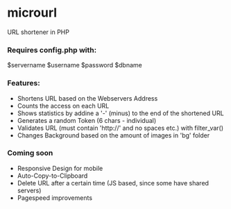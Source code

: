 # microurl
URL shortener in PHP


### Requires config.php with:
$servername
$username
$password
$dbname



### Features:
- Shortens URL based on the Webservers Address
- Counts the access on each URL
- Shows statistics by addine a '-' (minus) to the end of the shortened URL
- Generates a random Token (6 chars - individual)
- Validates URL (must contain 'http://' and no spaces etc.) with filter_var()
- Changes Background based on the amount of images in 'bg' folder

### Coming soon
- Responsive Design for mobile
- Auto-Copy-to-Clipboard
- Delete URL after a certain time (JS based, since some have shared servers)
- Pagespeed improvements



